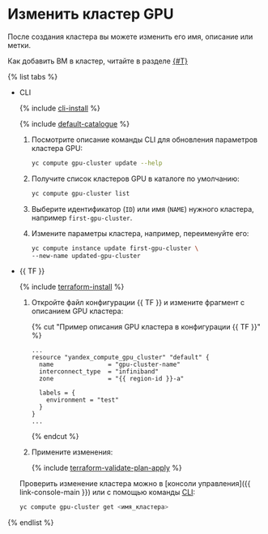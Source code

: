 # Изменить кластер GPU

После создания кластера вы можете изменить его имя, описание или метки.

Как добавить ВМ в кластер, читайте в разделе [{#T}](./gpu-add-to-cluster.md)

{% list tabs %}

- CLI

  {% include [cli-install](../../../_includes/cli-install.md) %}

  {% include [default-catalogue](../../../_includes/default-catalogue.md) %}

  1. Посмотрите описание команды CLI для обновления параметров кластера GPU:

     ```bash
     yc compute gpu-cluster update --help
     ```

  1. Получите список кластеров GPU в каталоге по умолчанию:

      ```bash
      yc compute gpu-cluster list
      ```

  1. Выберите идентификатор (`ID`) или имя (`NAME`) нужного кластера, например `first-gpu-cluster`.
  1. Измените параметры кластера, например, переименуйте его:

      ```bash
      yc compute instance update first-gpu-cluster \
      --new-name updated-gpu-cluster
      ```

- {{ TF }}

  {% include [terraform-install](../../../_includes/terraform-install.md) %}

  1. Откройте файл конфигурации {{ TF }} и измените фрагмент с описанием GPU кластера:

     {% cut "Пример описания GPU кластера в конфигурации {{ TF }}" %}

     ```
     ...
     resource "yandex_compute_gpu_cluster" "default" {
       name               = "gpu-cluster-name"
       interconnect_type  = "infiniband"
       zone               = "{{ region-id }}-a"

       labels = {
         environment = "test"
       }
     }
     ...
     ```

     {% endcut %}

  1. Примените изменения:

      {% include [terraform-validate-plan-apply](../../../_tutorials/terraform-validate-plan-apply.md) %}

  Проверить изменение кластера можно в [консоли управления]({{ link-console-main }}) или с помощью команды [CLI](../../../cli/quickstart.md):

    ```bash
    yc compute gpu-cluster get <имя_кластера>
    ```

{% endlist %}